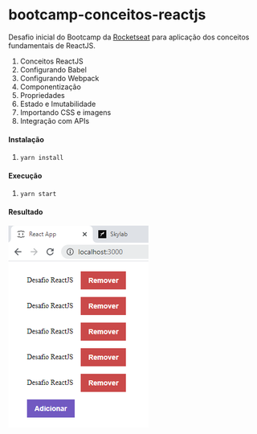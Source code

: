 # bootcamp-conceitos-reactjs
Desafio inicial do Bootcamp da [Rocketseat](https://rocketseat.com.br/gostack) para aplicação dos conceitos fundamentais de ReactJS.

1. Conceitos ReactJS
2. Configurando Babel
3. Configurando Webpack
4. Componentização
5. Propriedades
6. Estado e Imutabilidade
7. Importando CSS e imagens
8. Integração com APIs

#### Instalação ####
1. `yarn install`

#### Execução ####
1. `yarn start`

#### Resultado ####

![Resultado](./resultado.png)
